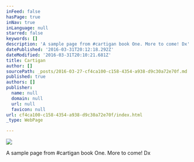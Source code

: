 ```yaml
---
inFeed: false
hasPage: true
inNav: true
inLanguage: null
starred: false
keywords: []
description: 'A sample page from #cartigan book One. More to come! Dx'
datePublished: '2016-03-31T20:12:18.292Z'
dateModified: '2016-03-31T20:10:21.681Z'
title: Cartigan
author: []
sourcePath: _posts/2016-03-27-cf4ca100-c158-4354-a938-d9c30a72e70f.md
published: true
authors: []
publisher:
  name: null
  domain: null
  url: null
  favicon: null
url: cf4ca100-c158-4354-a938-d9c30a72e70f/index.html
_type: WebPage

---
```

![](https://the-grid-user-content.s3-us-west-2.amazonaws.com/914c1870-a358-4639-a17b-732e277ac0b7.jpg)

A sample page from \#cartigan book One. More to come! Dx